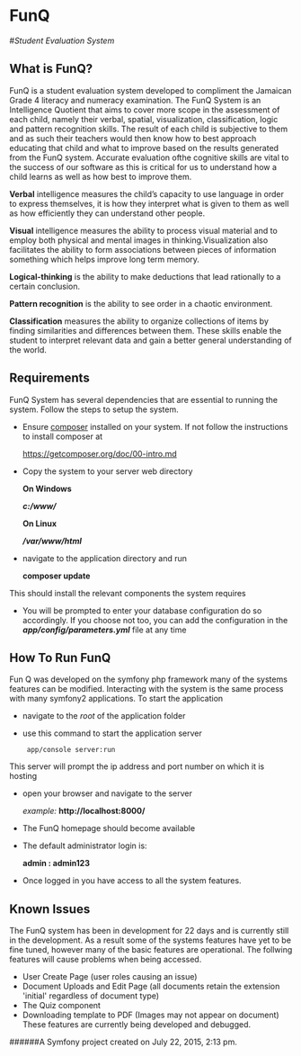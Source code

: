 
**FunQ**
====
#_Student Evaluation System_

**What is FunQ?**
---
 FunQ is a student evaluation system developed to compliment the Jamaican Grade 4 literacy and numeracy examination.
 The FunQ System is an Intelligence Quotient that aims to cover more scope in the assessment of each child, namely their verbal, spatial, visualization, classification, logic
and pattern recognition skills. The result of each child is subjective to them and as such their teachers would then know how to best approach educating that child and what to
improve based on the results generated from the FunQ system. Accurate evaluation ofthe cognitive skills are vital to the success of our software as this is critical for us to
understand how a child learns as well as how best to improve them.

**Verbal** intelligence measures the child’s capacity to use language in order to express
themselves, it is how they interpret what is given to them as well as how efficiently they
can understand other people.

**Visual** intelligence measures the ability to process visual material and to employ both
physical and mental images in thinking.Visualization also facilitates the ability to form
associations between pieces of information something which helps improve long term
memory.

**Logical-thinking** is the ability to make deductions that lead rationally to a certain
conclusion.

**Pattern recognition** is the ability to see order in a chaotic environment.

**Classification** measures the ability to organize collections of items by finding
similarities and differences between them. These skills enable the student to interpret
relevant data and gain a better general understanding of the world.

Requirements
---

FunQ System has several dependencies that are essential to running the system.
Follow the steps to setup the system.
- Ensure [composer](https://getcomposer.org/doc/00-intro.md) installed on your system. If  not follow the instructions to install composer at 
   
  https://getcomposer.org/doc/00-intro.md

- Copy the system to your server web directory

  **On Windows**
  
   **_c:/www/_**
  
  **On Linux**
  
  **_/var/www/html_**

- navigate to the application directory and run 

	**composer update**
	
This should install the relevant components the system requires

- You will be prompted to enter your database configuration
do so accordingly. If you choose not too, you can add the configuration in the 
**_app/config/parameters.yml_** file at any time

How To Run FunQ
---

Fun Q was developed on the symfony php framework many of the systems features can be modified. 
Interacting with the system is the same process with many symfony2 applications.
To start the application

 - navigate to the *root* of the application folder
 - use this command to start the application server
 
 		app/console server:run

 This server will prompt the ip address and port number on which it is hosting
 - open your browser and navigate to the server
 
 	*example:* **http://localhost:8000/**

 - The FunQ homepage should become available
 - The default administrator login is:
 
 	**admin : admin123**

 - Once logged in you have access to all the system features.

Known Issues
---

  The FunQ system has been in development for 22 days and is currently still in the development. As a result
  some of the systems features have yet to be fine tuned, however many of the basic features are operational.
  The follwing features will cause problems when being accessed.
  
 - User Create Page (user roles causing an issue)
 - Document Uploads and Edit Page (all documents retain the extension 'initial' regardless of document type)
 - The Quiz component
 - Downloading template to PDF (Images may not appear on document)
 These features are currently being developed and debugged.

















######A Symfony project created on July 22, 2015, 2:13 pm.

